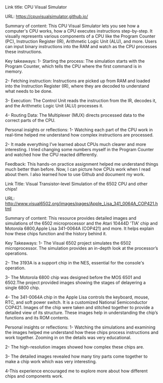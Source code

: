 Link title: CPU Visual Simulator 

URL: https://cpuvisualsimulator.github.io/

Summary of content:
This CPU Visual Simulator lets you see how a computer's CPU works, how a CPU executes instructions step-by-step. 
It visually represents various components of a CPU like the Program Counter (PC), Instruction Register (IR), Arithmetic Logic Unit (ALU), and more. Users can input binary instructions into the RAM and watch as the CPU processes these instructions.

Key takeaways:
1- Starting the process: The simulation starts with the Program Counter, which tells the CPU where the first command is in memory.

2- Fetching instruction: Instructions are picked up from RAM and loaded into the Instruction  Register (IR), where they are decoded to understand what needs to be done.

3- Execution: The Control Unit reads the instruction from the IR, decodes it, and the Arithmetic Logic Unit (ALU) processes it.

4- Routing Data: The Multiplexer (MUX) directs processed data to the correct parts of the CPU.

Personal insights or reflections:
1- Watching each part of the CPU work in real-time helped me understand how complex instructions are processed.

2- It made everything I’ve learned about CPUs much clearer and more interesting. I tried changing some numbers myself in the Program Counter and watched how the CPU reacted differently.

Feedback: This hands-on practice assignment helped me understand things much better than before. Now, I can picture how CPUs work when I read about them.
I also learned how to use Github and document my work.






Link Title: Visual Transistor-level Simulation of the 6502 CPU   and other chips!

URL: http://www.visual6502.org/images/pages/Apple_Lisa_341_0064A_COP421.html

Summary of content:
This resource provides detailed images and simulations of the 6502 microprocessor and the Atari 10444D 'TIA' chip and Motorola 6800,Apple Lisa 341-0064A (COP421) and more. It helps explain how these chips function and the history behind it.

Key Takeaways:
1- The Visual 6502 project simulates the 6502 microprocessor. The simulation provides an in-depth look at the processor’s operations.

2- The 3193A is a support chip in the NES, essential for the console's operation.

3- The Motorola 6800 chip was designed before the MOS 6501 and 6502.The project provided images showing the stages of delayering a single 6800 chip.

4- The 341-0064A chip in the Apple Lisa controls the keyboard, mouse, RTC, and soft power switch. It is a customized National Semiconductor COP421. Images of the chip were taken and stitched together to provide a detailed view of its structure. These images help in understanding the chip’s functions and its ROM contents.

Personal insights or reflections:
1- Watching the simulations and examining the images helped me understand how these chips process instructions and work together. Zooming in on the details was very educational.

2- The high-resolution images showed how complex these chips are. 

3- The detailed images revealed how many tiny parts come together to make a chip work which was very interesting.

4-This experience encouraged me to explore more about how different chips and components work.
